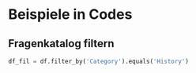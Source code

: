 # Beispiele in Codes


## Fragenkatalog filtern

```python
df_fil = df.filter_by('Category').equals('History')
```